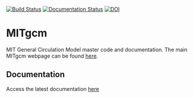[![Build Status](https://github.com/MITgcm/MITgcm/workflows/build/badge.svg)](https://github.com/MITgcm/MITgcm/actions)
[![Documentation Status](http://readthedocs.org/projects/mitgcm/badge/?version=latest)](http://mitgcm.readthedocs.io/en/latest/?badge=latest)
[![DOI](https://zenodo.org/badge/DOI/10.5281/zenodo.1409237.svg)](https://doi.org/10.5281/zenodo.1409237)

# MITgcm

MIT General Circulation Model master code and documentation. The main MITgcm webpage can be found [here](http://mitgcm.org).

## Documentation

Access the latest documentation [here](http://mitgcm.readthedocs.io/en/latest/)
